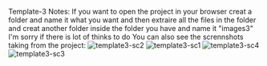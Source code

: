Template-3
Notes:
If you want to open the project in your browser creat a folder and name it what you want and then extraire all the files in the folder
and creat another folder inside the folder you have and name it "images3"
I'm sorry if there is lot of thinks to do 
You can also see the scrennshots taking from the project:
![template3-sc2](https://github.com/Ismail0Fokri/Template-3/assets/112808801/ddfd04bc-aa7d-4f6d-a819-5a15f06f81f6)
![template3-sc1](https://github.com/Ismail0Fokri/Template-3/assets/112808801/9ffa6614-35de-4e2e-bbe5-1fea0e8960f0)
![template3-sc4](https://github.com/Ismail0Fokri/Template-3/assets/112808801/f592fd90-9868-4347-9a1b-09f4b086d44a)
![template3-sc3](https://github.com/Ismail0Fokri/Template-3/assets/112808801/f114cb51-b1f4-4901-ae54-b856acd971eb)
